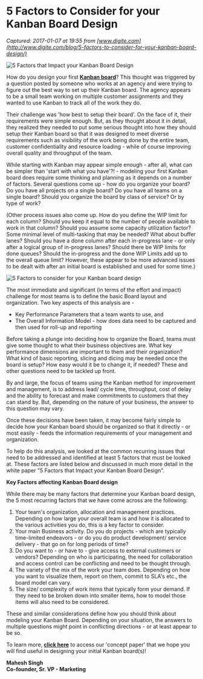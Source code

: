 # 5 Factors to Consider for your Kanban Board Design

_Captured: 2017-01-07 at 19:55 from [www.digite.com](http://www.digite.com/blog/5-factors-to-consider-for-your-kanban-board-design/)_

![5 Factors that Impact your Kanban Board Design](http://www.digite.com/blog/wp-content/uploads/2014/09/5-Factors-that-Impact-your-Kanban-Board-Design1-300x143.png)

How do you design your first **[Kanban board](http://www.digite.com/kanban-guide/what-is-a-kanban-board/)**? This thought was triggered by a question posted by someone who works at an agency and were trying to figure out the best way to set up their Kanban board. The agency appears to be a small team working on multiple customer assignments and they wanted to use Kanban to track all of the work they do.

Their challenge was 'how best to setup their board'. On the face of it, their requirements were simple enough. But, as they thought about it in detail, they realized they needed to put some serious thought into how they should setup their Kanban board so that it was designed to meet diverse requirements such as visibility of the work being done by the entire team, customer confidentiality and resource loading - while of course improving overall quality and throughput of the team.

While starting with Kanban may appear simple enough - after all, what can be simpler than 'start with what you have'?! - modeling your first Kanban board does require some thinking and planning as it depends on a number of factors. Several questions come up - how do you organize your board? Do you have all projects on a single board? Do you have all teams on a single board? Should you organize the board by class of service? Or by type of work?

(Other process issues also come up. How do you define the WIP limit for each column? Should you keep it equal to the number of people available to work in that column? Should you assume some capacity utilization factor? Some minimal level of multi-tasking that may be needed? What about buffer lanes? Should you have a done column after each in-progress lane - or only after a logical group of in-progress lanes? Should there be WIP limits for done queues? Should the in-progress and the done WIP Limits add up to the overall queue limit? However, these appear to be more advanced issues to be dealt with after an initial board is established and used for some time.)

![5 Factors to consider for your Kanban board design](http://www.digite.com/blog/wp-content/uploads/2014/09/5Factors1.png)

The most immediate and significant (in terms of the effort and impact) challenge for most teams is to define the basic Board layout and organization. Two key aspects of this analysis are -

- Key Performance Parameters that a team wants to use, and  
- The Overall Information Model - how does data need to be captured and then used for roll-up and reporting

Before taking a plunge into deciding how to organize the Board, teams must give some thought to what their business objectives are. What key performance dimensions are important to them and their organization? What kind of basic reporting, slicing and dicing may be needed once the board is setup? How easy would it be to change it, if needed? These and other questions need to be tackled up front.

By and large, the focus of teams using the Kanban method for improvement and management, is to address lead/ cycle time, throughput, cost of delay and the ability to forecast and make commitments to customers that they can stand by. But, depending on the nature of your business, the answer to this question may vary.

Once these decisions have been taken, it may become fairly simple to decide how your Kanban board should be organized so that it directly - or most easily - feeds the information requirements of your management and organization.

To help do this analysis, we looked at the common recurring issues that need to be addressed and identified at least 5 factors that must be looked at. These factors are listed below and discussed in much more detail in the white paper "5 Factors that Impact your Kanban Board Design".

**Key Factors affecting Kanban Board design**

While there may be many factors that determine your Kanban board design, the 5 most recurring factors that we have come across are the following:

  1. Your team's organization, allocation and management practices. Depending on how large your overall team is and how it is allocated to the various activities you do, this is a key factor to consider.
  2. Your main Business activity. Do you do projects - which are typically time-limited endeavors - or do you do product development/ service delivery - that go on for long periods of time?
  3. Do you want to - or have to - give access to external customers or vendors? Depending on who is participating, the need for collaboration and access control can be conflicting and need to be thought through.
  4. The variety of the mix of the work your team does. Depending on how you want to visualize them, report on them, commit to SLA's etc., the board model can vary.
  5. The size/ complexity of work items that typically form your demand. If they need to be broken down into smaller items, how to model those items will also need to be considered.

These and similar considerations define how you should think about modeling your Kanban Board. Depending on your situation, the answers to multiple questions might point in conflicting directions - or at least appear to be so.

To learn more, **[click here](http://www.swiftkanban.com/5-factors-for-kanban-board-design/)** to access our 'concept paper' that we hope you will find useful in designing your initial Kanban board(s)!

**Mahesh Singh**  
**Co-founder, Sr. VP - Marketing**
